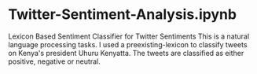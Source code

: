 # Twitter-Sentiment-Analysis.ipynb
Lexicon Based Sentiment Classifier for Twitter Sentiments
This is a natural language processing tasks.
I used a preexisting-lexicon to classify tweets on Kenya's president Uhuru Kenyatta.
The tweets are classified as either positive, negative or neutral.
